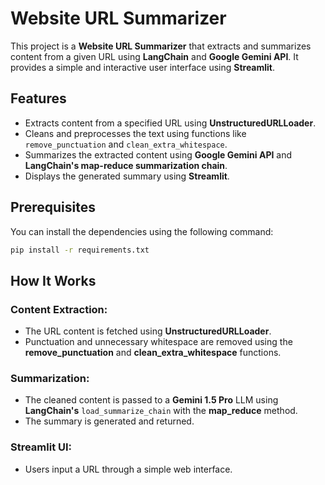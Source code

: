# Website URL Summarizer

This project is a **Website URL Summarizer** that extracts and summarizes content from a given URL using **LangChain** and **Google Gemini API**. It provides a simple and interactive user interface using **Streamlit**.

## Features

- Extracts content from a specified URL using **UnstructuredURLLoader**.
- Cleans and preprocesses the text using functions like `remove_punctuation` and `clean_extra_whitespace`.
- Summarizes the extracted content using **Google Gemini API** and **LangChain's map-reduce summarization chain**.
- Displays the generated summary using **Streamlit**.

## Prerequisites

You can install the dependencies using the following command:

```bash
pip install -r requirements.txt
```

## How It Works

### Content Extraction:
- The URL content is fetched using **UnstructuredURLLoader**.
- Punctuation and unnecessary whitespace are removed using the **remove_punctuation** and **clean_extra_whitespace** functions.

### Summarization:
- The cleaned content is passed to a **Gemini 1.5 Pro** LLM using **LangChain's** `load_summarize_chain` with the **map_reduce** method.
- The summary is generated and returned.

### Streamlit UI:
- Users input a URL through a simple web interface.